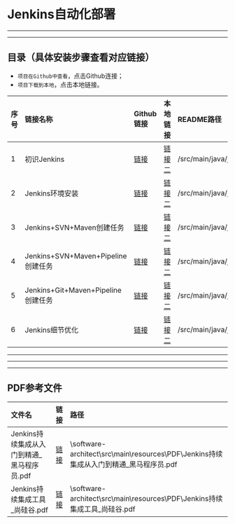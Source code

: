 # Jenkins自动化部署

---
---
## 目录（具体安装步骤查看对应链接）

* `项目在Github中查看`，点击Github连接；
* `项目下载到本地`，点击本地链接。

序号|链接名称|Github链接|本地链接|README路径
:---|:---|:---|:---|:---
1|初识Jenkins|[链接](https://github.com/ZHoodLum/software-architect/blob/master/src/main/java/jenkins/JenkinsHelloWorldREADME.md)|[链接二](JenkinsHelloWorldREADME.md)|/src/main/java/jenkins/JenkinsHelloWorldREADME.md
2|Jenkins环境安装|[链接](https://github.com/ZHoodLum/software-architect/blob/master/src/main/java/jenkins/JenkinsInstalREADME.md)|[链接二](JenkinsInstalREADME.md)|/src/main/java/jenkins/JenkinsInstalREAMDE.md
3|Jenkins+SVN+Maven创建任务|[链接](https://github.com/ZHoodLum/software-architect/blob/master/src/main/java/jenkins/JenkinsSVNMavenREADME.md)|[链接二](JenkinsSVNMavenREADME.md)|/src/main/java/jenkins/JenkinsSVNMavenREADME.md
4|Jenkins+SVN+Maven+Pipeline创建任务|[链接](https://github.com/ZHoodLum/software-architect/blob/master/src/main/java/jenkins/JenkinsSVNMavenPipelineREADME.md)|[链接二](JenkinsSVNMavenPipelineREADME.md)|/src/main/java/jenkins/JenkinsSVNMavenPipelineREADME.md
5|Jenkins+Git+Maven+Pipeline创建任务|[链接](https://github.com/ZHoodLum/software-architect/blob/master/src/main/java/jenkins/JenkinsGitMavenREADME.md)|[链接二](JenkinsGitMavenREADME.md)|/src/main/java/jenkins/JenkinsGitMavenREADME.md
6|Jenkins细节优化|[链接](https://github.com/ZHoodLum/software-architect/blob/master/src/main/java/jenkins/JenkinsOptimizationREADME.md)|[链接二](JenkinsOptimizationREADME.md)|/src/main/java/jenkins/JenkinsOptimizationREADME.md



---
---
---

## PDF参考文件
文件名|链接|路径
:----|:----:|:-----
Jenkins持续集成从入门到精通_黑马程序员.pdf|[链接](../../resources/PDF/Jenkins持续集成从入门到精通_黑马程序员.pdf)|\software-architect\src\main\resources\PDF\Jenkins持续集成从入门到精通_黑马程序员.pdf
Jenkins持续集成工具_尚硅谷.pdf|[链接](../../resources/PDF/Jenkins持续集成工具_尚硅谷.pdf)|\software-architect\src\main\resources\PDF\Jenkins持续集成工具_尚硅谷.pdf


















